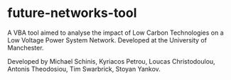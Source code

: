 # future-networks-tool
A VBA tool aimed to analyse the impact of Low Carbon Technologies on a Low Voltage Power System Network. Developed at the University of Manchester.

Developed by Michael Schinis, Kyriacos Petrou, Loucas Christodoulou, Antonis Theodosiou, Tim Swarbrick, Stoyan Yankov.
